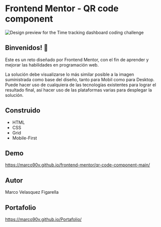 # Frontend Mentor - QR code component

![Design preview for the Time tracking dashboard coding challenge](./design/desktop-preview.jpg)

## Binvenidos! 👋

Este es un reto diseñado por Frontend Mentor, con el fin de aprender y mejorar las habilidades en programación web.

La solución debe visualizarse lo más similar posible a la imagen suministrada como base del diseño, tanto para Mobil como para Desktop.
Puede hacer uso de cualquiera de las tecnologías existentes para lograr el resultado final, así hacer uso de las plataformas varias para desplegar la solución.

## Construido
 * HTML
 * CSS
 * Grid
 * Mobile-First
## Demo
https://marco90v.github.io/frontend-mentor/qr-code-component-main/
## Autor
Marco Velasquez Figarella
## Portafolio
https://marco90v.github.io/Portafolio/
